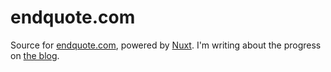 # endquote.com

Source for [endquote.com](https://endquote.com), powered by [Nuxt](https://nuxt.com). I'm writing about the progress on [the blog](https://endquote.com/blog).
